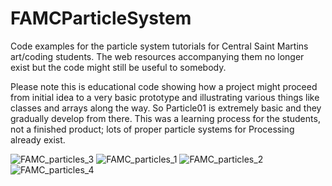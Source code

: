 # FAMCParticleSystem
Code examples for the particle system tutorials for Central Saint Martins art/coding students. The web resources accompanying them no longer exist but the code might still be useful to somebody.

Please note this is educational code showing how a project might proceed from initial idea to a very basic prototype and illustrating various things like classes and arrays along the way. So Particle01 is extremely basic and they gradually develop from there. This was a learning process for the students, not a finished product; lots of proper particle systems for Processing already exist.

![FAMC_particles_3](https://user-images.githubusercontent.com/5106495/232730007-a3a671a3-1d4e-4d34-9306-7761a7c79d94.png)
![FAMC_particles_1](https://user-images.githubusercontent.com/5106495/232730009-851a84a4-dcdc-42f6-bac1-6cac62bdbd1b.png)
![FAMC_particles_2](https://user-images.githubusercontent.com/5106495/232730014-c2f7eab8-a6ea-41eb-af08-7c834e1935cc.png)
![FAMC_particles_4](https://user-images.githubusercontent.com/5106495/232730607-0295f3f8-f612-4b96-85d1-f38ef4781555.png)

